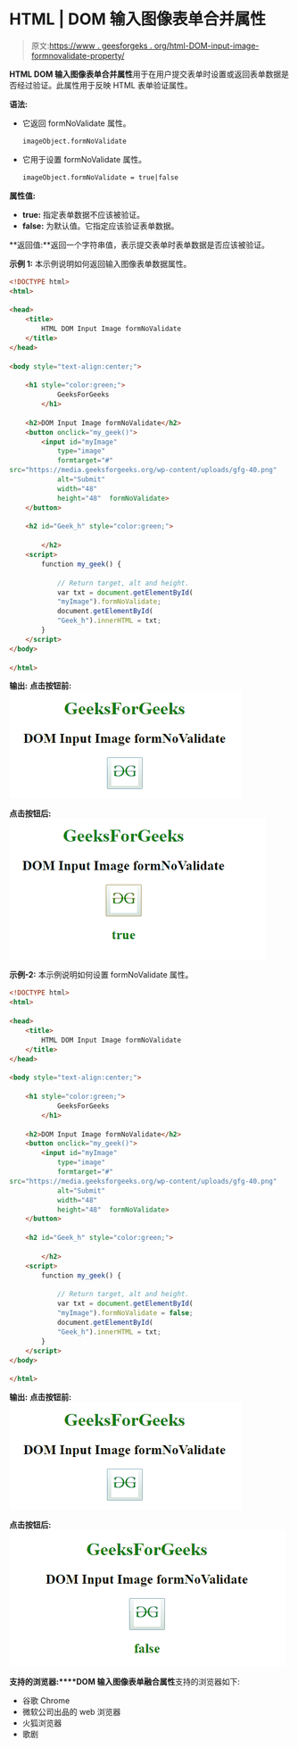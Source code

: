 # HTML | DOM 输入图像表单合并属性

> 原文:[https://www . geesforgeks . org/html-DOM-input-image-formnovalidate-property/](https://www.geeksforgeeks.org/html-dom-input-image-formnovalidate-property/)

**HTML DOM 输入图像表单合并属性**用于在用户提交表单时设置或返回表单数据是否经过验证。此属性用于反映 HTML 表单验证属性。

**语法:**

*   它返回 formNoValidate 属性。

    ```html
    imageObject.formNoValidate
    ```

*   它用于设置 formNoValidate 属性。

    ```html
    imageObject.formNoValidate = true|false
    ```

**属性值:**

*   **true:** 指定表单数据不应该被验证。
*   **false:** 为默认值。它指定应该验证表单数据。

**返回值:**返回一个字符串值，表示提交表单时表单数据是否应该被验证。

**示例 1:** 本示例说明如何返回输入图像表单数据属性。

```html
<!DOCTYPE html> 
<html> 

<head> 
    <title> 
        HTML DOM Input Image formNoValidate 
    </title> 
</head> 

<body style="text-align:center;"> 

    <h1 style="color:green;"> 
            GeeksForGeeks 
        </h1> 

    <h2>DOM Input Image formNoValidate</h2> 
    <button onclick="my_geek()"> 
        <input id="myImage"
            type="image" 
            formtarget="#"
src="https://media.geeksforgeeks.org/wp-content/uploads/gfg-40.png"
            alt="Submit"
            width="48" 
            height="48"  formNoValidate> 
    </button> 

    <h2 id="Geek_h" style="color:green;"> 

        </h2> 
    <script> 
        function my_geek() { 

            // Return target, alt and height. 
            var txt = document.getElementById( 
            "myImage").formNoValidate;
            document.getElementById( 
            "Geek_h").innerHTML = txt; 
        } 
    </script> 
</body> 

</html> 
```

**输出:**
**点击按钮前:**
![](img/22b81dbff05b28e899b90c9b6fd19b9a.png)

**点击按钮后:**
![](img/2aa4609eec7ad34f3f0e657232336a6c.png)

**示例-2:** 本示例说明如何设置 formNoValidate 属性。

```html
<!DOCTYPE html> 
<html> 

<head> 
    <title> 
        HTML DOM Input Image formNoValidate 
    </title> 
</head> 

<body style="text-align:center;"> 

    <h1 style="color:green;"> 
            GeeksForGeeks 
        </h1> 

    <h2>DOM Input Image formNoValidate</h2> 
    <button onclick="my_geek()"> 
        <input id="myImage"
            type="image" 
            formtarget="#"
src="https://media.geeksforgeeks.org/wp-content/uploads/gfg-40.png"
            alt="Submit"
            width="48" 
            height="48"  formNoValidate> 
    </button> 

    <h2 id="Geek_h" style="color:green;"> 

        </h2> 
    <script> 
        function my_geek() { 

            // Return target, alt and height. 
            var txt = document.getElementById( 
            "myImage").formNoValidate = false;
            document.getElementById( 
            "Geek_h").innerHTML = txt; 
        } 
    </script> 
</body> 

</html> 
```

**输出:**
**点击按钮前:**
![](img/22b81dbff05b28e899b90c9b6fd19b9a.png)

**点击按钮后:**
![](img/7f8ccdf41cf364af6da84a2ec9eac352.png)

**支持的浏览器:****DOM 输入图像表单融合属性**支持的浏览器如下:

*   谷歌 Chrome
*   微软公司出品的 web 浏览器
*   火狐浏览器
*   歌剧